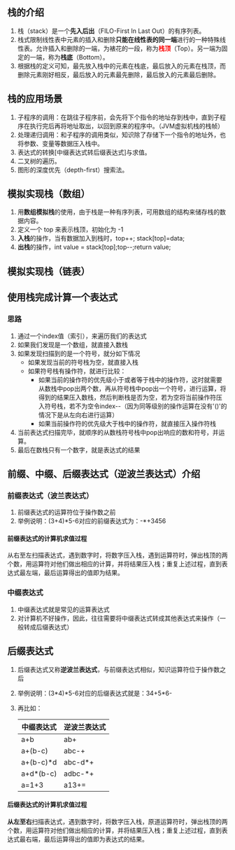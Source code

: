 
## 栈的介绍
1. 栈（stack）是一个**先入后出**（FILO-First In Last Out）的有序列表。
2. 栈式限制线性表中元素的插入和删除**只能在线性表的同一端**进行的一种特殊线性表。允许插入和删除的一端，为裱花的一段，称为<font color="red">**栈顶**</font>（Top）。另一端为固定的一端，称为**栈底**（Bottom）。
3. 根据栈的定义可知，最先放入栈中的元素在栈底，最后放入的元素在栈顶，而删除元素刚好相反，最后放入的元素最先删除，最后放入的元素最后删除。

## 栈的应用场景
1. 子程序的调用：在跳往子程序前，会先将下个指令的地址存到栈中，直到子程序在执行完后再将地址取出，以回到原来的程序中。（JVM虚拟机栈的栈帧）
2. 处理递归调用：和子程序的调用类似，知识除了存储下一个指令的地址外，也将参数、变量等数据压入栈中。
3. 表达式的转换[中缀表达式转后缀表达式]与求值。
4. 二叉树的遍历。
5. 图形的深度优先（depth-first）搜索法。

## 模拟实现栈（数组）
1. 用**数组模拟栈**的使用，由于栈是一种有序列表，可用数组的结构来储存栈的数据内容。
2. 定义一个 top 来表示栈顶，初始化为 -1
3. **入栈**的操作，当有数据加入到栈时，top++; stack[top]=data;
4. **出栈**的操作，int value = stack[top];top--;return value;

## 模拟实现栈（链表）


## 使用栈完成计算一个表达式
### 思路
1. 通过一个index值（索引），来遍历我们的表达式
2. 如果我们发现是一个数组，就直接入数栈
3. 如果发现扫描到的是一个符号，就分如下情况
    - 如果发现当前的符号栈为空，就直接入栈
    - 如果符号栈有操作符，就进行比较：
        - 如果当前的操作符的优先级小于或者等于栈中的操作符，这时就需要从数栈中pop出两个数，再从符号栈中pop出一个符号，进行运算，将得到的结果压入数栈，然后判断栈是否为空，若为空将当前操作符压入符号栈，若不为空令index--（因为同等级别的操作运算在没有'()'的情况下是从左向右进行运算）
        - 如果当前操作符的优先级大于栈中的操作符，就直接压入操作符栈
4. 当前表达式扫描完毕，就顺序的从数栈符号栈中pop出响应的数和符号，并运算。
5. 最后在数栈只有一个数字，就是表达式的结果

## 前缀、中缀、后缀表达式（逆波兰表达式）介绍
### 前缀表达式（波兰表达式）
1. 前缀表达式的运算符位于操作数之前
2. 举例说明：(3+4)\*5-6对应的前缀表达式为：-\*+3456
#### 前缀表达式的计算机求值过程
从右至左扫描表达式，遇到数字时，将数字压入栈，遇到运算符时，弹出栈顶的两个数，用运算符对他们做出相应的计算，并将结果压入栈；重复上述过程，直到表达式最左端，最后运算得出的值即为结果。

### 中缀表达式
1. 中缀表达式就是常见的运算表达式
2. 对计算机不好操作，因此，往往需要将中缀表达式转成其他表达式来操作（一般转成后缀表达式）

## 后缀表达式
1. 后缀表达式又称**逆波兰表达式**，与前缀表达式相似，知识运算符位于操作数之后
2. 举例说明：(3*4)\*5-6对应的后缀表达式就是：34+5\*6-
3. 再比如：

    |中缀表达式   |逆波兰表达式   |
    |---|---|
    |a+b   |ab+   |
    |a+(b-c)   |abc-+   |
    |a+(b-c)\*d   |abc-d\*+   |
    |a+d*(b-c)   |adbc-*+   |
    |a=1+3   |a13+=   |
#### 后缀表达式的计算机求值过程
**从左至右**扫描表达式，遇到数字时，将数字压入栈，原道运算符时，弹出栈顶的两个数，用运算符对他们做出相应的计算，并将结果压入栈；重复上述过程，直到表达式最右端，最后运算得出的值即为表达式的结果。